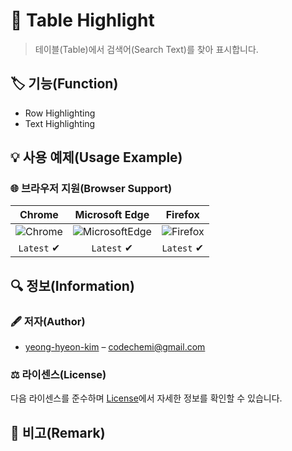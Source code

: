 # 📕 Table Highlight

> 테이블(Table)에서 검색어(Search Text)를 찾아 표시합니다.

## 🏷️ 기능(Function)

- Row Highlighting
- Text Highlighting

## 💡 사용 예제(Usage Example)

### 🌐 브라우저 지원(Browser Support)

|Chrome|Microsoft Edge|Firefox|
|:-:|:-:|:-:|
|![Chrome](https://img.shields.io/badge/Chrome-4285F4?style=flat-square&logo=GoogleChrome&logoColor=white)|![MicrosoftEdge](https://img.shields.io/badge/Edge-0078D7?style=flat-square&logo=MicrosoftEdge&logoColor=white)|![Firefox](https://img.shields.io/badge/Firefox-FF7139?style=flat-square&logo=FirefoxBrowser&logoColor=white)
|`Latest` ✔|`Latest` ✔|`Latest` ✔|

## 🔍 정보(Information)

### 🖋️ 저자(Author)

- [yeong-hyeon-kim](https://github.com/yeong-hyeon-kim) – codechemi@gmail.com

### ⚖️ 라이센스(License)

다음 라이센스를 준수하며 [License](./License)에서 자세한 정보를 확인할 수 있습니다.

## 📖 비고(Remark)
